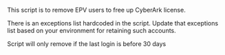 This script is to remove EPV users to free up CyberArk license.

There is an exceptions list hardcoded in the script. Update that exceptions list based on your environment for retaining such accounts.

Script will only remove if the last login is before 30 days
